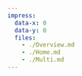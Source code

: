 ```yaml
---
impress:
  data-x: 0
  data-y: 0
  files:
    - ./Overview.md
    - ./Home.md
    - ./Multi.md
---
```

